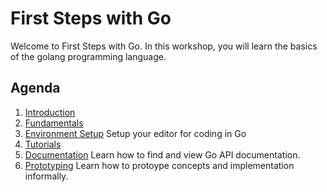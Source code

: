 # First Steps with Go

Welcome to First Steps with Go. In this workshop, you will learn the basics of the golang programming language.  

## Agenda

1. [Introduction](intro.md)
2. [Fundamentals](fundamentals.md)
3. [Environment Setup](environment.md) Setup your editor for coding in Go
4. [Tutorials](tutorials.md) 
5. [Documentation](documentation.md) Learn how to find and view Go API documentation.
6. [Prototyping](prototyping.md) Learn how to protoype concepts and implementation informally.
